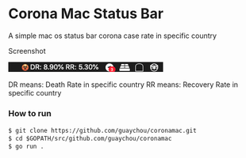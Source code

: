 # Corona Mac Status Bar
A simple mac os status bar corona case rate in specific country

Screenshot

![Image](images/image.png)

DR means: Death Rate in specific country
RR means: Recovery Rate in specific country


### How to run

```cassandraql
$ git clone https://github.com/guaychou/coronamac.git
$ cd $GOPATH/src/github.com/guaychou/coronamac
$ go run .
```